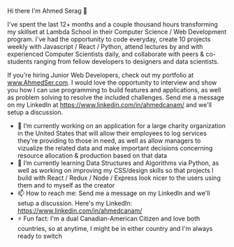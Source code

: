 Hi there I'm Ahmed Serag 👋

I've spent the last 12+ months and a couple thousand hours transforming my skillset at Lambda School in their Computer Science / Web Development program. I've had the opportunity to code everyday, create 10 projects weekly with Javascript / React / Python, attend lectures by and with experienced Computer Scientists daily, and collaborate with peers & co-students ranging from fellow developers to designers and data scientists.

If you're hiring Junior Web Developers, check out my portfolio at www.AhmedSer.com. I would love the opportunity to interview and show you how I can use programming to build features and applications, as well as problem solving to resolve the included challenges. Send me a message on my LinkedIn at  https://www.linkedin.com/in/ahmedcanam/
and we'll setup a discussion.

- 🔭 I’m currently working on an application for a large charity organization in the United States that will allow their employees to log services they're providing to those in need, as well as allow managers to vizualize the related data and make important decisions concerning resource allocation & production based on that data 
- 🌱 I’m currently learning Data Structures and Algorithms via Python, as well as working on improving my CSS/design skills so that projects I build with React / Redux / Node / Express look nicer to the users using them and to myself as the creator
- 📫 How to reach me: Send me a message on my LinkedIn and we'll setup a discussion. Here's my LinkedIn: https://www.linkedin.com/in/ahmedcanam/
- ⚡ Fun fact: I'm a dual Canadian-American Citizen and love both countries, so at anytime, I might be in either country and I'm always ready to switch
